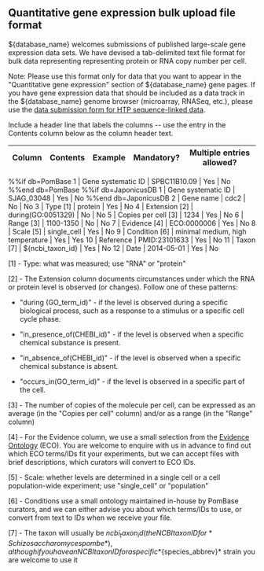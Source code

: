 ## Quantitative gene expression bulk upload file format

${database_name} welcomes submissions of published large-scale gene expression
data sets. We have devised a tab-delimited text file format for bulk
data representing representing protein or RNA copy number per cell.

Note: Please use this format only for data that you want to appear in
the "Quantitative gene expression" section of ${database_name} gene pages. If
you have gene expression data that should be included as a data track
in the ${database_name} genome browser (microarray, RNASeq, etc.), please use
the [data submission form for HTP sequence-linked data](documentation/data-submission-form-for-HTP-sequence-linked-data).

Include a header line that labels the columns -- use the entry in the
Contents column below as the column header text.

Column | Contents | Example | Mandatory? | Multiple entries allowed?
-------|----------|---------|------------|--------------------------
%%if db=PomBase
1 | Gene systematic ID | SPBC11B10.09 | Yes | No
%%end db=PomBase
%%if db=JaponicusDB
1 | Gene systematic ID | SJAG_03048 | Yes | No
%%end db=JaponicusDB
2 | Gene name | cdc2 | No | No
3 | Type [1] | protein | Yes | No
4 | Extension [2] | during(GO:0051329) | No | No
5 | Copies per cell [3] | 1234 | Yes | No
6 | Range [3] | 1100-1350 | No | No
7 | Evidence [4] | ECO:0000006 | Yes | No
8 | Scale [5] | single_cell | Yes | No
9 | Condition [6] | minimal medium, high temperature | Yes | Yes
10 | Reference | PMID:23101633 | Yes | No
11 | Taxon [7] | ${ncbi_taxon_id} | Yes | No
12 | Date | 2014-05-01 | Yes | No

[1] - Type: what was measured; use "RNA" or "protein"

[2] - The Extension column documents circumstances under which the RNA
    or protein level is observed (or changes). Follow one of these
    patterns: 

- "during (GO_term_id)" - if the level is observed during a specific biological
  process, such as a response to a stimulus or a specific cell cycle phase.

- "in_presence_of(CHEBI_id)" - if the level is observed when a
  specific chemical substance is present.

- "in_absence_of(CHEBI_id)" - if the level is observed when a
  specific chemical substance is absent.

- "occurs_in(GO_term_id)" - if the level is observed in a
  specific part of the cell.
  
[3] - The number of copies of the molecule per cell, can be expressed
    as an average (in the "Copies per cell" column) and/or as a range 
    (in the "Range" column)
    
[4] - For the Evidence column, we use a small selection from the
    [Evidence Ontology](http://www.evidenceontology.org/) (ECO). You
    are welcome to enquire with us in advance to find out which ECO
    terms/IDs fit your experiments, but we can accept files with brief
    descriptions, which curators will convert to ECO IDs.
    
[5] - Scale: whether levels are determined in a single cell or a cell
    population-wide experiment; use "single_cell" or "population"
    
[6] - Conditions use a small ontology maintained in-house by PomBase
    curators, and we can either advise you about which terms/IDs to
    use, or convert from text to IDs when we receive your file.

[7] - The taxon will usually be ${ncbi_taxon_id} (the NCBI taxon ID for
    *Schizosaccharomyces pombe*), although if you have an NCBI taxon ID
    for a specific *${species_abbrev}* strain you are welcome to use it
